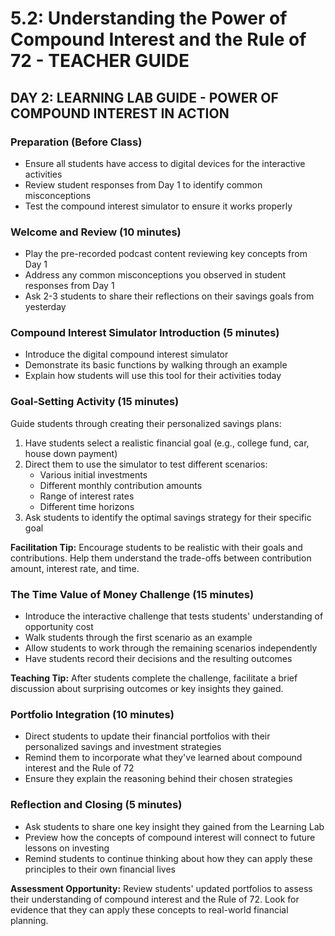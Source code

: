 # 5.2: Understanding the Power of Compound Interest and the Rule of 72 - TEACHER GUIDE

## DAY 2: LEARNING LAB GUIDE - POWER OF COMPOUND INTEREST IN ACTION

### Preparation (Before Class)

- Ensure all students have access to digital devices for the interactive activities
- Review student responses from Day 1 to identify common misconceptions
- Test the compound interest simulator to ensure it works properly

### Welcome and Review (10 minutes)

- Play the pre-recorded podcast content reviewing key concepts from Day 1
- Address any common misconceptions you observed in student responses from Day 1
- Ask 2-3 students to share their reflections on their savings goals from yesterday

### Compound Interest Simulator Introduction (5 minutes)

- Introduce the digital compound interest simulator
- Demonstrate its basic functions by walking through an example
- Explain how students will use this tool for their activities today

### Goal-Setting Activity (15 minutes)

Guide students through creating their personalized savings plans:

1. Have students select a realistic financial goal (e.g., college fund, car, house down payment)
2. Direct them to use the simulator to test different scenarios:
    - Various initial investments
    - Different monthly contribution amounts
    - Range of interest rates
    - Different time horizons
3. Ask students to identify the optimal savings strategy for their specific goal

**Facilitation Tip:** Encourage students to be realistic with their goals and contributions. Help them understand the trade-offs between contribution amount, interest rate, and time.

### The Time Value of Money Challenge (15 minutes)

- Introduce the interactive challenge that tests students' understanding of opportunity cost
- Walk students through the first scenario as an example
- Allow students to work through the remaining scenarios independently
- Have students record their decisions and the resulting outcomes

**Teaching Tip:** After students complete the challenge, facilitate a brief discussion about surprising outcomes or key insights they gained.

### Portfolio Integration (10 minutes)

- Direct students to update their financial portfolios with their personalized savings and investment strategies
- Remind them to incorporate what they've learned about compound interest and the Rule of 72
- Ensure they explain the reasoning behind their chosen strategies

### Reflection and Closing (5 minutes)

- Ask students to share one key insight they gained from the Learning Lab
- Preview how the concepts of compound interest will connect to future lessons on investing
- Remind students to continue thinking about how they can apply these principles to their own financial lives

**Assessment Opportunity:** Review students' updated portfolios to assess their understanding of compound interest and the Rule of 72. Look for evidence that they can apply these concepts to real-world financial planning.